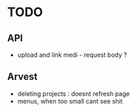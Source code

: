 # TODO

## API
- upload and link medi - request body ?

## Arvest
- deleting projects : doesnt refresh page
- menus, when too small cant see shit